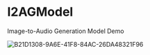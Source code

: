 # I2AGModel
Image-to-Audio Generation Model Demo

![B21D1308-9A6E-41F8-84AC-26DA48321F96](https://github.com/yachuchang1031/I2AGModel/assets/136334958/38ca05b7-b1c3-46e8-8114-6729aef1c6e4)

